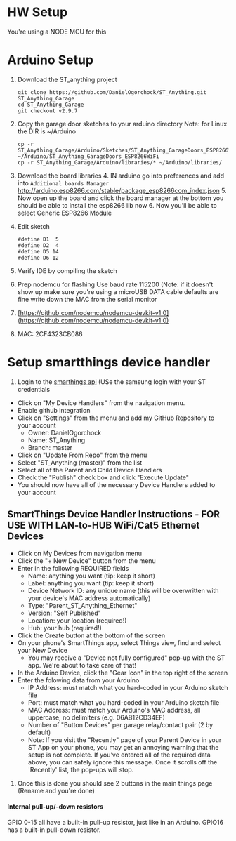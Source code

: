 # HW Setup
You're using a NODE MCU for this

# Arduino Setup

1.  Download the ST_anything project
    
    ```
    git clone https://github.com/DanielOgorchock/ST_Anything.git ST_Anything_Garage
    cd ST_Anything_Garage
    git checkout v2.9.7
    ```
2. Copy the garage door sketches to your arduino directory
  Note: for Linux the DIR is ~/Arduino

   ```
   cp -r ST_Anything_Garage/Arduino/Sketches/ST_Anything_GarageDoors_ESP8266WiFi/ ~/Arduino/ST_Anything_GarageDoors_ESP8266WiFi
   cp -r ST_Anything_Garage/Arduino/libraries/* ~/Arduino/libraries/
   ```

3. Download the board libraries
	4. IN arduino go into preferences and add into `Additional boards Manager`
        http://arduino.esp8266.com/stable/package_esp8266com_index.json
	5. Now open up the board and click the board manager at the bottom you should be able to install the esp8266 lib now
	6. Now you'll be able to select Generic ESP8266 Module
4. Edit sketch
    ```
    #define D1  5
    #define D2  4
    #define D5 14
    #define D6 12
    ```
5. Verify IDE by compiling the sketch

6. Prep nodemcu for flashing
Use baud rate 115200 (Note: if it doesn't show up make sure you're using a microUSB DATA cable
defaults are fine
write down the MAC from the serial monitor
8. [https://github.com/nodemcu/nodemcu-devkit-v1.0](https://github.com/nodemcu/nodemcu-devkit-v1.0)
9. MAC: 2CF4323CB086

# Setup smartthings device handler
1.  Login to the  [smarthings api](https://graph.api.smartthings.com/login/auth) (USe the samsung login with your ST credentials
-   Click on "My Device Handlers" from the navigation menu.
-  Enable github integration
-   Click on "Settings" from the menu and add my GitHub Repository to your account
    -   Owner: DanielOgorchock
    -   Name: ST_Anything
    -   Branch: master
-   Click on "Update From Repo" from the menu
-   Select "ST_Anything (master)" from the list
-   Select all of the Parent and Child Device Handlers
-   Check the "Publish" check box and click "Execute Update"
-   You should now have all of the necessary Device Handlers added to your account
## SmartThings Device Handler Instructions - FOR USE WITH LAN-to-HUB WiFi/Cat5 Ethernet Devices

-   Click on My Devices from navigation menu
-   Click the "+ New Device" button from the menu
-   Enter in the following REQUIRED fields
    -   Name: anything you want (tip: keep it short)
    -   Label: anything you want (tip: keep it short)
    -   Device Network ID: any unique name (this will be overwritten with your device's MAC address automatically)
    -   Type: "Parent_ST_Anything_Ethernet"
    -   Version: "Self Published"
    -   Location: your location (required!)
    -   Hub: your hub (required!)
-   Click the Create button at the bottom of the screen
-   On your phone's SmartThings app, select Things view, find and select your New Device
    -   You may receive a "Device not fully configured" pop-up with the ST app. We're about to take care of that!
-   In the Arduino Device, click the "Gear Icon" in the top right of the screen
-   Enter the folowing data from your Arduino
    -   IP Address: must match what you hard-coded in your Arduino sketch file
    -   Port: must match what you hard-coded in your Arduino sketch file
    -   MAC Address: must match your Arduino's MAC address, all uppercase, no delimiters (e.g. 06AB12CD34EF)
    -   Number of  "Button Devices" per garage relay/contact pair (2 by default)
    -  Note: If you visit the "Recently" page of your Parent Device in your ST App on your phone, you may get an annoying warning that the setup is not complete. If you've entered all of the required data above, you can safely ignore this message. Once it scrolls off the 'Recently' list, the pop-ups will stop.

1.  Once this is done you should see 2 buttons in the main things page (Rename and you're done)
#### Internal pull-up/-down resistors
GPIO 0-15 all have a built-in pull-up resistor, just like in an Arduino. GPIO16 has a built-in pull-down resistor.

<!--stackedit_data:
eyJoaXN0b3J5IjpbNTQ1MjgzOTAxLC0xMDcxMzU1MzYzLC03NT
U4MTIwMjksMTM0MjIzNTQxNCwtMTk2NjM1NzU1OSwtMTk2OTYw
MzI3MywtMjE1OTUyMjk5LC0xMzYxNTQ0Nzc0LDExMTQyODU2Mj
UsNzQwNTMzNzkzLDE1MDczNjUxNjcsMTkyNjY1MDU5NSwtMTU3
MzEzNTQzNywtNTcwODUxNDc2XX0=
-->